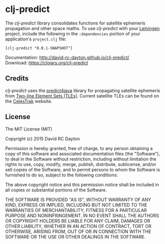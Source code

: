 # clj-predict

The *clj-predict* library consolidates functions for satellite ephemeris
propagation and other space maths. To use *clj-predict* with your
[Leiningen](http://leiningen.org/) project, include the following in the
`:dependencies` portion of your application's `project.clj` file:

    [clj-predict "0.0.1-SNAPSHOT"]

Documentation: http://david-rc-dayton.github.io/clj-predict/  
Download: https://clojars.org/clj-predict

## Credits

*clj-predict* uses the
[predict4java](https://github.com/badgersoftdotcom/predict4java) library for
propagating satellite ephemeris from [Two-line Element Sets (TLEs)](http://en.wikipedia.org/wiki/Two-line_element_set). Current satellite TLEs can
be found on the [CelesTrak](https://celestrak.com/) website.

## License

The MIT License (MIT)

Copyright (c) 2015 David RC Dayton

Permission is hereby granted, free of charge, to any person obtaining a copy
of this software and associated documentation files (the "Software"), to deal
in the Software without restriction, including without limitation the rights
to use, copy, modify, merge, publish, distribute, sublicense, and/or sell
copies of the Software, and to permit persons to whom the Software is
furnished to do so, subject to the following conditions:

The above copyright notice and this permission notice shall be included in
all copies or substantial portions of the Software.

THE SOFTWARE IS PROVIDED "AS IS", WITHOUT WARRANTY OF ANY KIND, EXPRESS OR
IMPLIED, INCLUDING BUT NOT LIMITED TO THE WARRANTIES OF MERCHANTABILITY,
FITNESS FOR A PARTICULAR PURPOSE AND NONINFRINGEMENT. IN NO EVENT SHALL THE
AUTHORS OR COPYRIGHT HOLDERS BE LIABLE FOR ANY CLAIM, DAMAGES OR OTHER
LIABILITY, WHETHER IN AN ACTION OF CONTRACT, TORT OR OTHERWISE, ARISING FROM,
OUT OF OR IN CONNECTION WITH THE SOFTWARE OR THE USE OR OTHER DEALINGS IN
THE SOFTWARE.

